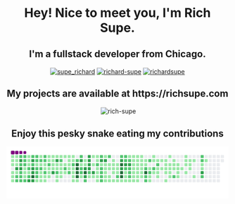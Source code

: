 <h1 align="center">Hey! Nice to meet you, I'm Rich Supe.</h1>
<h2 align="center">I'm a fullstack developer from Chicago.</h2>
<p align="center">
<a href="https://twitter.com/supe_richard" target="blank"><img align="center" src="https://raw.githubusercontent.com/rahuldkjain/github-profile-readme-generator/master/src/images/icons/Social/twitter.svg" alt="supe_richard" height="30" width="40" /></a>
<a href="https://linkedin.com/in/richard-supe" target="blank"><img align="center" src="https://raw.githubusercontent.com/rahuldkjain/github-profile-readme-generator/master/src/images/icons/Social/linked-in-alt.svg" alt="richard-supe" height="30" width="40" /></a>
<a href="https://instagram.com/richardsupe" target="blank"><img align="center" src="https://raw.githubusercontent.com/rahuldkjain/github-profile-readme-generator/master/src/images/icons/Social/instagram.svg" alt="richardsupe" height="30" width="40" /></a>
</p>
<h2 align="center">My projects are available at https://richsupe.com</h2>

<!-- <div align="center"> -->
<!-- ![Typing gif4](https://user-images.githubusercontent.com/70147547/138502389-a2391d95-8882-40b0-a73a-59962d48b261.gif) -->
<!-- ![Typing gif1](https://user-images.githubusercontent.com/70147547/138502597-49f95800-831e-490c-b05c-79b672e42649.gif) -->
<!-- </div> -->

<!-- <h4 align="center"> 🔭 I’m currently working on **Forever Walks**</h4>

<h4> 👨‍💻 All of my projects are available at [https://richsupe.com](https://richsupe.com) </h4>

<h4 align="center"> 🌱 I’m currently learning **DSA**</h4>

<h4 align="center"> 💬 Ask me about **React, DSA, and more!**</h4>

<h4 align="center"> 📫 How to reach me **rsupe1993@aol.com**</h4> -->

<!-- <h3 align="center">Connect with me here:</h3> -->
<!-- <h3 align="center"> [Or Check Out my Portfolio!](https://richsupe.com/)</h3> -->
<!-- [Live](https://richsupe.com/) -->
<!-- <p align="center">
<a href="https://twitter.com/supe_richard" target="blank"><img align="center" src="https://raw.githubusercontent.com/rahuldkjain/github-profile-readme-generator/master/src/images/icons/Social/twitter.svg" alt="supe_richard" height="30" width="40" /></a>
<a href="https://linkedin.com/in/richard-supe" target="blank"><img align="center" src="https://raw.githubusercontent.com/rahuldkjain/github-profile-readme-generator/master/src/images/icons/Social/linked-in-alt.svg" alt="richard-supe" height="30" width="40" /></a>
<a href="https://instagram.com/richardsupe" target="blank"><img align="center" src="https://raw.githubusercontent.com/rahuldkjain/github-profile-readme-generator/master/src/images/icons/Social/instagram.svg" alt="richardsupe" height="30" width="40" /></a>
</p> -->
<!-- <h3> Check out my [Portfolio](https://richsupe.com) </h3>
<a align="center" href="https://richsupe.com"> Check out my portfolio! </a> -->

<!-- <h3 align="left">Languages and Tools:</h3>
<p align="left"> <a href="https://aws.amazon.com" target="_blank"> <img src="https://raw.githubusercontent.com/devicons/devicon/master/icons/amazonwebservices/amazonwebservices-original-wordmark.svg" alt="aws" width="40" height="40"/> </a> <a href="https://www.w3schools.com/css/" target="_blank"> <img src="https://raw.githubusercontent.com/devicons/devicon/master/icons/css3/css3-original-wordmark.svg" alt="css3" width="40" height="40"/> </a> <a href="https://www.djangoproject.com/" target="_blank"> <img src="https://raw.githubusercontent.com/devicons/devicon/master/icons/django/django-original.svg" alt="django" width="40" height="40"/> </a> <a href="https://www.docker.com/" target="_blank"> <img src="https://raw.githubusercontent.com/devicons/devicon/master/icons/docker/docker-original-wordmark.svg" alt="docker" width="40" height="40"/> </a> <a href="https://expressjs.com" target="_blank"> <img src="https://raw.githubusercontent.com/devicons/devicon/master/icons/express/express-original-wordmark.svg" alt="express" width="40" height="40"/> </a> <a href="https://flask.palletsprojects.com/" target="_blank"> <img src="https://www.vectorlogo.zone/logos/pocoo_flask/pocoo_flask-icon.svg" alt="flask" width="40" height="40"/> </a> <a href="https://git-scm.com/" target="_blank"> <img src="https://www.vectorlogo.zone/logos/git-scm/git-scm-icon.svg" alt="git" width="40" height="40"/> </a> <a href="https://www.w3.org/html/" target="_blank"> <img src="https://raw.githubusercontent.com/devicons/devicon/master/icons/html5/html5-original-wordmark.svg" alt="html5" width="40" height="40"/> </a> <a href="https://developer.mozilla.org/en-US/docs/Web/JavaScript" target="_blank"> <img src="https://raw.githubusercontent.com/devicons/devicon/master/icons/javascript/javascript-original.svg" alt="javascript" width="40" height="40"/> </a> <a href="https://jestjs.io" target="_blank"> <img src="https://www.vectorlogo.zone/logos/jestjsio/jestjsio-icon.svg" alt="jest" width="40" height="40"/> </a> <a href="https://www.linux.org/" target="_blank"> <img src="https://raw.githubusercontent.com/devicons/devicon/master/icons/linux/linux-original.svg" alt="linux" width="40" height="40"/> </a> <a href="https://www.mysql.com/" target="_blank"> <img src="https://raw.githubusercontent.com/devicons/devicon/master/icons/mysql/mysql-original-wordmark.svg" alt="mysql" width="40" height="40"/> </a> <a href="https://nodejs.org" target="_blank"> <img src="https://raw.githubusercontent.com/devicons/devicon/master/icons/nodejs/nodejs-original-wordmark.svg" alt="nodejs" width="40" height="40"/> </a> <a href="https://www.postgresql.org" target="_blank"> <img src="https://raw.githubusercontent.com/devicons/devicon/master/icons/postgresql/postgresql-original-wordmark.svg" alt="postgresql" width="40" height="40"/> </a> <a href="https://postman.com" target="_blank"> <img src="https://www.vectorlogo.zone/logos/getpostman/getpostman-icon.svg" alt="postman" width="40" height="40"/> </a> <a href="https://pugjs.org" target="_blank"> <img src="https://cdn.worldvectorlogo.com/logos/pug.svg" alt="pug" width="40" height="40"/> </a> <a href="https://www.python.org" target="_blank"> <img src="https://raw.githubusercontent.com/devicons/devicon/master/icons/python/python-original.svg" alt="python" width="40" height="40"/> </a> <a href="https://reactjs.org/" target="_blank"> <img src="https://raw.githubusercontent.com/devicons/devicon/master/icons/react/react-original-wordmark.svg" alt="react" width="40" height="40"/> </a> <a href="https://reactnative.dev/" target="_blank"> <img src="https://reactnative.dev/img/header_logo.svg" alt="reactnative" width="40" height="40"/> </a> <a href="https://sass-lang.com" target="_blank"> <img src="https://raw.githubusercontent.com/devicons/devicon/master/icons/sass/sass-original.svg" alt="sass" width="40" height="40"/> </a> </p> -->


<!-- <p align="center"><img align="center" src="https://github-readme-stats.vercel.app/api/top-langs?username=rich-supe&show_icons=true&locale=en&layout=compact" alt="rich-supe" /></p> -->

<p align="center">&nbsp;<img align="center" src="https://github-readme-stats.vercel.app/api?username=rich-supe&show_icons=true&locale=en" alt="rich-supe" /></p>

<h2 align="center">Enjoy this pesky snake eating my contributions</h2>
<p align="center">
  <img src="https://github.com/Rich-Supe/Rich-Supe/blob/output/github-contribution-grid-snake.gif" alt="animated">
</p>



<!-- <p align="center"><img align="center" src="https://github-readme-streak-stats.herokuapp.com/?user=rich-supe" alt="rich-supe" /></p> -->

